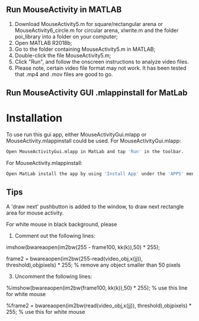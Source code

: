 ## Run MouseActivity in MATLAB
1. Download MouseActivity5.m for square/rectangular arena or MouseActivity6_circle.m for circular arena, xlwrite.m and the folder poi_library into a folder on your computer;
2. Open MATLAB R2018b;
3. Go to the folder containing MouseActivity5.m in MATLAB;
4. Double-click the file MouseActivity5.m;
5. Click "Run", and follow the onscreen instructions to analyze video files. 
6. Please note, certain video file format may not work. It has been tested that .mp4 and .mov files are good to go. 

## Run MouseActivity GUI .mlappinstall for MatLab

# Installation
To use run this gui app, either MouseActivityGui.mlapp or MouseActivity.mlappinstall could be used. 
For MouseActivityGui.mlapp:
```bash
Open MouseActivityGui.mlapp in MatLab and tap 'Run' in the toolbar.
```
For MouseActivity.mlappinstall:
```bash
Open MatLab install the app by using 'Install App' under the 'APPS' menu.
```

## Tips 
A 'draw next' pushbutton is added to the window, to draw next rectangle area for mouse activity. 

For white mouse in black background, please 
1) Comment out the following lines:

imshow(bwareaopen(im2bw(255 - frame100, kk(k)),50) * 255);

frame2 = bwareaopen(im2bw(255-read(video_obj,x(jj)), threshold),objpixels) * 255; % remove any object smaller than 50 pixels

3) Uncomment the following lines:

%imshow(bwareaopen(im2bw(frame100, kk(k)),50) * 255); % use this line for white mouse

%frame2 = bwareaopen(im2bw(read(video_obj,x(jj)), threshold),objpixels) * 255; % use this for white mouse
